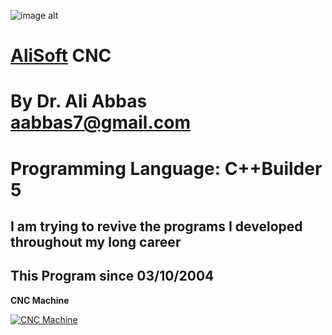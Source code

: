 ![image alt](https://github.com/aabbas77-web/AliSoft/blob/main/AliSoft128Transparent.png)
# [AliSoft](https://hodhods.com) CNC
# By Dr. Ali Abbas aabbas7@gmail.com
# Programming Language: C++Builder 5
## I am trying to revive the programs I developed throughout my long career
## This Program since 03/10/2004

**CNC Machine**

[![CNC Machine](https://github.com/aabbas77-web/CNC/releases/download/FirstRelease/CNCVideo.png)](https://www.youtube.com/watch?v=C4sgvRFQ-bg)


